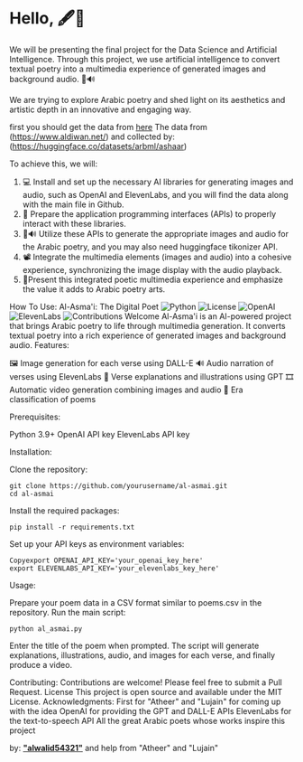 # Hello, 🖋📜


We will be presenting the final project for the Data Science and Artificial Intelligence. Through this project, we use artificial intelligence to convert textual poetry into a multimedia experience of generated images and background audio. 🎨🔊

We are trying to explore Arabic poetry and shed light on its aesthetics and artistic depth in an innovative and engaging way.

first you should get the data from [here](https://huggingface.co/datasets/alwalid54321/Arabic_Poems) The data from (https://www.aldiwan.net/) and collected by: (https://huggingface.co/datasets/arbml/ashaar)


To achieve this, we will:

1. 💻 Install and set up the necessary AI libraries for generating images and audio, such as OpenAI and ElevenLabs, and you will find the data along with the main  file in Github.
2. 🔌 Prepare the application programming interfaces (APIs) to properly interact with these libraries.
3. 🎨🔊 Utilize these APIs to generate the appropriate images and audio for the Arabic poetry, and you may also need huggingface tikonizer API.
4. 📽️ Integrate the multimedia elements (images and audio) into a cohesive experience, synchronizing the image display with the audio playback.
5. 🎉Present this integrated poetic multimedia experience and emphasize the value it adds to Arabic poetry arts.

How To Use:
Al-Asma'i: The Digital Poet
![Python](https://img.shields.io/badge/python-3.9%2B-blue)
![License](https://img.shields.io/badge/license-MIT-green)
![OpenAI](https://img.shields.io/badge/OpenAI-API-lightgrey)
![ElevenLabs](https://img.shields.io/badge/ElevenLabs-API-orange)
![Contributions Welcome](https://img.shields.io/badge/contributions-welcome-brightgreen.svg?style=flat)
Al-Asma'i is an AI-powered project that brings Arabic poetry to life through multimedia generation. It converts textual poetry into a rich experience of generated images and background audio.
Features:

🖼️ Image generation for each verse using DALL-E
🔊 Audio narration of verses using ElevenLabs
📝 Verse explanations and illustrations using GPT
🎞️ Automatic video generation combining images and audio
🏰 Era classification of poems

Prerequisites:

Python 3.9+
OpenAI API key
ElevenLabs API key

Installation:

Clone the repository:
```
git clone https://github.com/yourusername/al-asmai.git
cd al-asmai
```

Install the required packages:
```
pip install -r requirements.txt
```

Set up your API keys as environment variables:
```
Copyexport OPENAI_API_KEY='your_openai_key_here'
export ELEVENLABS_API_KEY='your_elevenlabs_key_here'
```

Usage:

Prepare your poem data in a CSV format similar to poems.csv in the repository.
Run the main script:
```
python al_asmai.py
```
Enter the title of the poem when prompted.
The script will generate explanations, illustrations, audio, and images for each verse, and finally produce a video.

Contributing:
Contributions are welcome! Please feel free to submit a Pull Request.
License
This project is open source and available under the MIT License.
Acknowledgments:
First for "Atheer" and "Lujain" for coming up with the idea
OpenAI for providing the GPT and DALL-E APIs
ElevenLabs for the text-to-speech API
All the great Arabic poets whose works inspire this project

by: **["alwalid54321"](https://github.com/alwalid54321)** and help from "Atheer" and "Lujain" 
